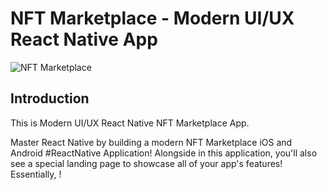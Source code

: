 # NFT Marketplace - Modern UI/UX React Native App
![NFT Marketplace](https://i.ibb.co/X5kYdvB/image.png)

## Introduction
This is Modern UI/UX React Native NFT Marketplace App.

Master React Native by building a modern NFT Marketplace iOS and Android #ReactNative Application! Alongside in this application, you'll also see a special landing page to showcase all of your app's features! Essentially, !
